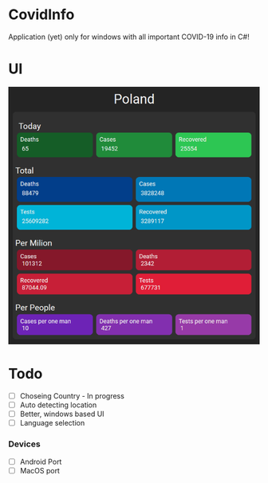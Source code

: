 # CovidInfo
Application (yet) only for windows with all important COVID-19 info in C#!

# UI
![UI footage](UI.png)

# Todo
- [ ] Choseing Country - In progress
- [ ] Auto detecting location
- [ ] Better, windows based UI
- [ ] Language selection

### Devices
- [ ] Android Port
- [ ] MacOS port

